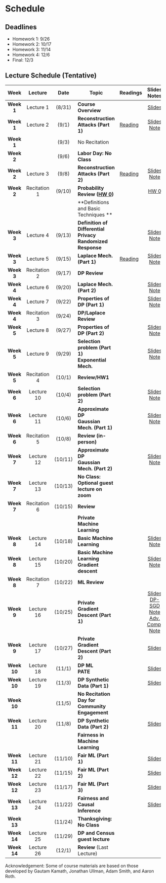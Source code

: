 # Schedule

## Deadlines
- Homework 1: 9/26
- Homework 2: 10/17
- Homework 3: 11/14
- Homework 4: 12/6
- Final: 12/3

## Lecture Schedule (Tentative)

Week  | Lecture | Date  |Topic  |Readings  |Slides <br> Notes |
:------:|:-----:|:-----:|--------------------------------|-------------|:---------:
| **Week 1**  | Lecture 1    | (8/31)  | **Course Overview**                                                         |                                                           | [Slides](slides/intro.pdf)                                                                                        |
| **Week 1**  | Lecture 2    | (9/1)   | **Reconstruction Attacks (Part 1)**                                         | [Reading](https://queue.acm.org/detail.cfm?id=3295691)    | [Slides](slides/lecture2.pdf) <br> [Note](notes/reconstruction.pdf)                                               |
| **Week 1**  |              | (9/3)   | No Recitation                                                               |                                                           |                                                                                                                   |
| **Week 2**  |              | (9/6)   | **Labor Day: No Class**                                                     |                                                           |                                                                                                                   |
| **Week 2**  | Lecture 3    | (9/8)   | **Reconstruction Attacks (Part 2)**                                         | [Reading](https://differentialprivacy.org/diffix-attack/) | [Slides](slides/lecture3.pdf) <br> [Note](notes/reconstruction.pdf)                                               |
| **Week 2**  | Recitation 1 | (9/10)  | **Probability Review ([HW 0](https://www.overleaf.com/read/wqxdwhgbwvyq))** |                                                           | [HW 0](https://www.overleaf.com/read/wqxdwhgbwvyq)                                                                |
|             |              |         | **Definitions and Basic Techniques **                                       |                                                           |                                                                                                                   |
| **Week 3**  | Lecture 4    | (9/13)  | **Definition of Differential Privacy** <br> **Randomized Response**         |                                                           | [Slides](slides/lecture4.pdf) <br> [Note](notes/lecture4.pdf)                                                     |
| **Week 3**  | Lecture 5    | (9/15)  | **Laplace Mech. (Part 1)**                                                  | [Reading](https://www.youtube.com/watch?v=FE9ko2wtyeQ)    | [Slides](slides/lecture5.pdf) <br> [Note](notes/lecture5.pdf)                                                     |
| **Week 3**  | Recitation 2 | (9/17)  | **DP Review**                                                               |                                                           |                                                                                                                   |
| **Week 4**  | Lecture 6    | (9/20)  | **Laplace Mech. (Part 2)**                                                  |                                                           | [Slides](slides/lecture6.pdf) <br> [Note](notes/lecture5.pdf)                                                     |
| **Week 4**  | Lecture 7    | (9/22)  | **Properties of DP (Part 1)**                                               |                                                           | [Slides](slides/lecture7.pdf) <br> [Note](notes/lecture7.pdf)                                                     |
| **Week 4**  | Recitation 3 | (9/24)  | **DP/Laplace Review**                                                       |                                                           |                                                                                                                   |
| **Week 5**  | Lecture 8    | (9/27)  | **Properties of DP (Part 2)**                                               |                                                           | [Slides](slides/lecture8.pdf) <br> [Note](notes/lecture7.pdf)                                                     |
| **Week 5**  | Lecture 9    | (9/29)  | **Selection problem (Part 1) <br> Exponential Mech.**                       |                                                           | [Slides](slides/lecture9.pdf) <br> [Note](notes/lecture9.pdf)                                                     |
| **Week 5**  | Recitation 4 | (10/1)  | **Review/HW1**                                                              |                                                           |                                                                                                                   |
| **Week 6**  | Lecture 10   | (10/4)  | **Selection problem (Part 2)**                                              |                                                           | [Slides](slides/lecture10.pdf) <br> [Note](notes/lecture9.pdf)                                                    |
| **Week 6**  | Lecture 11   | (10/6)  | **Approximate DP <br> Gaussian Mech. (Part 1)**                             |                                                           | [Slides](slides/lecture11.pdf) <br> [Note](notes/lecture11.pdf)                                                   |
| **Week 6**  | Recitation 5 | (10/8)  | **Review (in-person)**                                                      |                                                           |                                                                                                                   |
| **Week 7**  | Lecture 12   | (10/11) | **Approximate DP <br> Gaussian Mech. (Part 2)**                             |                                                           | [Slides](slides/lecture12.pdf) <br> [Note](notes/lecture11.pdf)                                                   |
| **Week 7**  | Lecture 13   | (10/13) | **No Class: Optional guest lecture on zoom**                                |                                                           |                                                                                                                   |
| **Week 7**  | Recitation 6 | (10/15) | **Review**                                                                  |                                                           |                                                                                                                   |
|             |              |         | **Private Machine Learning**                                                |                                                           |                                                                                                                   |
| **Week 8**  | Lecture 14   | (10/18) | **Basic Machine Learning**                                                  |                                                           | [Slides](slides/lecture14.pdf) <br> [Note](notes/lecture14.pdf)                                                   |
| **Week 8**  | Lecture 15   | (10/20) | **Basic Machine Learning** <br> **Gradient descent**                        |                                                           | [Slides](slides/lecture15.pdf) <br> [Note](notes/lecture15.pdf)                                                   |
| **Week 8**  | Recitation 7 | (10/22) | **ML Review**                                                               |                                                           |                                                                                                                   |
| **Week 9**  | Lecture 16   | (10/25) | **Private Gradient Descent (Part 1)**                                       |                                                           | [Slides](slides/lecture16.pdf) <br> [DP-SGD Note](notes/lecture15.pdf) [Adv. Comp. Note](notes/advanced_comp.pdf) |
| **Week 9**  | Lecture 17   | (10/27) | **Private Gradient Descent (Part 2)**                                       |                                                           | [Slides](slides/lecture17.pdf)                                                                                    |
| **Week 10** | Lecture 18   | (11/1)  | **DP ML  <br> PATE**                                                        |                                                           | [Slides](slides/lecture18.pdf)                                                                                    |
| **Week 10** | Lecture 19   | (11/3)  | **DP Synthetic Data (Part 1)**                                              |                                                           | [Slides](slides/lecture19.pdf)                                                                                    |
| **Week 10** |              | (11/5)  | **No Recitation <br> Day for Community Engagement**                         |                                                           |                                                                                                                   |
| **Week 11** | Lecture 20   | (11/8)  | **DP Synthetic Data (Part 2)**                                              |                                                           | [Slides](slides/lecture20.pdf)                                                                                    |
|             |              |         | **Fairness in Machine Learning**                                            |                                                           |                                                                                                                   |
| **Week 11** | Lecture 21   | (11/10) | **Fair ML (Part 1)**                                                        |                                                           | [Slides](https://drive.google.com/file/d/1rkGMY-mcolv9MB7Q7EGCQLZXeV9tx2fv/view?usp=sharing)                      |
| **Week 12** | Lecture 22   | (11/15) | **Fair ML (Part 2)**                                                        |                                                           | [Slides](https://drive.google.com/file/d/1AEjlzHbMfhtVeyYfB-wGRjX5PS2kcKAC/view?usp=sharing)                      |
| **Week 12** | Lecture 23   | (11/17) | **Fair ML (Part 3)**                                                        |                                                           | [Slides](https://drive.google.com/file/d/1AEjlzHbMfhtVeyYfB-wGRjX5PS2kcKAC/view?usp=sharing)                      |
| **Week 13** | Lecture 24   | (11/22) | **Fairness and Causal Inference**                                           |                                                           | [Slides](https://drive.google.com/file/d/12ec-CU2acke5590OZBsYuD_oJNPCB8PU/view?usp=sharing)                      |
| **Week 13** |              | (11/24) | **Thanksgiving: No Class**                                                  |                                                           |                                                                                                                   |
| **Week 14** | Lecture 25   | (11/29) | **DP and Census <br> guest lecture**                                        |                                                           |                                                                                                                   |
| **Week 14** | Lecture 26   | (12/1)  | **Review** (Last Lecture)                                                   |                                                           |                                                                                                                   |


Acknowledgement: Some of course materials are based on those developed
by Gautam Kamath, Jonathan Ullman, Adam Smith, and Aaron Roth.



